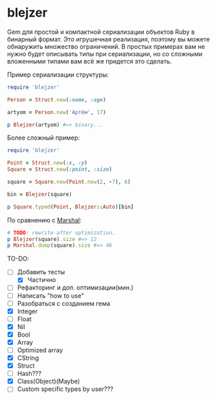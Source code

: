 # blejzer

Gem для простой и компактной сериализации объектов Ruby в бинарный формат. Это игрушечная реализация, поэтому вы можете обнаружить множество ограничений. В простых примерах вам не нужно будет описывать типы при сериализации, но со сложными вложенными типами вам всё же придется это сделать.

Пример сериализации структуры:
```ruby
require 'blejzer'

Person = Struct.new(:name, :age)

artyom = Person.new('Артём', 17)

p Blejzer(artyom) #=> binary...
```

Более сложный пример:
```ruby
require 'blejzer'

Point = Struct.new(:x, :y)
Square = Struct.new(:point, :size)

square = Square.new(Point.new(2, -7), 6)

bin = Blejzer(square)

p Square.typed(Point, Blejzer::Auto)[bin]
```
По сравнению с [Marshal](https://rubyapi.org/3.1/o/marshal):
```ruby
# TODO: rewrite after optimization.
p Blejzer(square).size #=> 12
p Marshal.dump(square).size #=> 46
```

TO-DO:
- [ ] Добавить тесты
  - [x] Частично
- [ ] Рефакторинг и доп. оптимизации(мин.)
- [ ] Написать "how to use"
- [ ] Разобраться с созданием гема
- [x] Integer
- [ ] Float
- [x] Nil 
- [x] Bool 
- [x] Array
- [ ] Optimized array
- [x] CString
- [x] Struct
- [ ] Hash???
- [x] Class(Object)(Maybe)
- [ ] Custom specific types by user???
